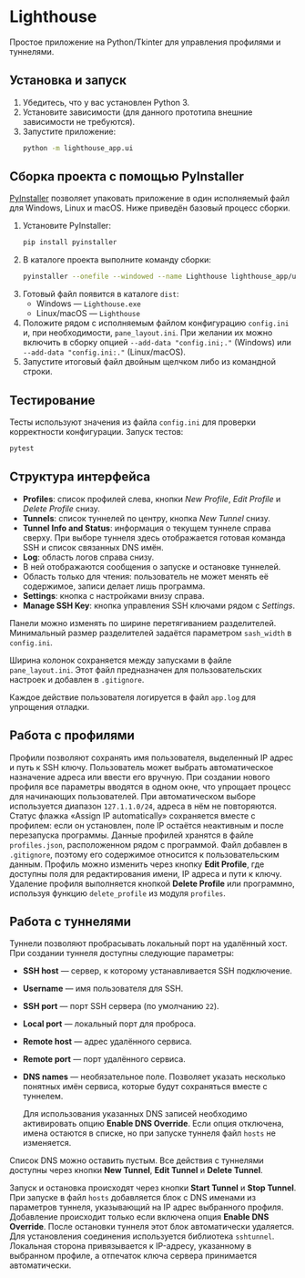 # Lighthouse

Простое приложение на Python/Tkinter для управления профилями и туннелями.

## Установка и запуск

1. Убедитесь, что у вас установлен Python 3.
2. Установите зависимости (для данного прототипа внешние зависимости не требуются).
3. Запустите приложение:
   ```bash
   python -m lighthouse_app.ui
   ```

## Сборка проекта с помощью PyInstaller

[PyInstaller](https://pyinstaller.org) позволяет упаковать приложение в один
исполняемый файл для Windows, Linux и macOS. Ниже приведён базовый процесс
сборки.

1. Установите PyInstaller:
   ```bash
   pip install pyinstaller
   ```
2. В каталоге проекта выполните команду сборки:
   ```bash
   pyinstaller --onefile --windowed --name Lighthouse lighthouse_app/ui.py
   ```
3. Готовый файл появится в каталоге `dist`:
   - Windows — `Lighthouse.exe`
   - Linux/macOS — `Lighthouse`
4. Положите рядом с исполняемым файлом конфигурацию `config.ini` и, при
   необходимости, `pane_layout.ini`. При желании их можно включить в сборку
   опцией `--add-data "config.ini;."` (Windows) или `--add-data "config.ini:."`
   (Linux/macOS).
5. Запустите итоговый файл двойным щелчком либо из командной строки.

## Тестирование

Тесты используют значения из файла `config.ini` для проверки корректности конфигурации.
Запуск тестов:

```bash
pytest
```

## Структура интерфейса

- **Profiles**: список профилей слева, кнопки *New Profile*, *Edit Profile* и *Delete Profile* снизу.
- **Tunnels**: список туннелей по центру, кнопка *New Tunnel* снизу.
- **Tunnel Info and Status**: информация о текущем туннеле справа сверху. При
  выборе туннеля здесь отображается готовая команда SSH и список связанных
  DNS имён.
- **Log**: область логов справа снизу.
- В ней отображаются сообщения о запуске и остановке туннелей.
- Область только для чтения: пользователь не может менять её содержимое, записи делает лишь программа.
- **Settings**: кнопка с настройками внизу справа.
- **Manage SSH Key**: кнопка управления SSH ключами рядом с *Settings*.

Панели можно изменять по ширине перетягиванием разделителей. Минимальный
размер разделителей задаётся параметром `sash_width` в `config.ini`.

Ширина колонок сохраняется между запусками в файле `pane_layout.ini`. Этот
файл предназначен для пользовательских настроек и добавлен в `.gitignore`.

Каждое действие пользователя логируется в файл `app.log` для упрощения отладки.

## Работа с профилями

Профили позволяют сохранять имя пользователя, выделенный IP адрес и путь к SSH
ключу. Пользователь может выбрать автоматическое назначение адреса или
ввести его вручную. При создании нового профиля все параметры вводятся в одном
окне, что упрощает процесс для начинающих пользователей. При автоматическом
выборе используется диапазон `127.1.1.0/24`, адреса в нём не повторяются. Статус
флажка «Assign IP automatically» сохраняется вместе с профилем: если он
установлен, поле IP остаётся неактивным и после перезапуска программы. Данные
профилей хранятся в файле `profiles.json`, расположенном рядом с программой.
Файл добавлен в `.gitignore`, поэтому его содержимое относится к
пользовательским данным. Профиль можно изменить через кнопку **Edit Profile**,
где доступны поля для редактирования имени, IP адреса и пути к ключу. Удаление
профиля выполняется кнопкой **Delete Profile** или программно, используя
функцию `delete_profile` из модуля `profiles`.

## Работа с туннелями

Туннели позволяют пробрасывать локальный порт на удалённый хост. При создании
туннеля доступны следующие параметры:

- **SSH host** — сервер, к которому устанавливается SSH подключение.
- **Username** — имя пользователя для SSH.
- **SSH port** — порт SSH сервера (по умолчанию `22`).
- **Local port** — локальный порт для проброса.
- **Remote host** — адрес удалённого сервиса.
- **Remote port** — порт удалённого сервиса.
- **DNS names** — необязательное поле. Позволяет указать несколько понятных
  имён сервиса, которые будут сохраняться вместе с туннелем.

  Для использования указанных DNS записей необходимо активировать опцию
  **Enable DNS Override**. Если опция отключена, имена остаются в списке,
  но при запуске туннеля файл `hosts` не изменяется.

Список DNS можно оставить пустым. Все действия с туннелями доступны через
кнопки **New Tunnel**, **Edit Tunnel** и **Delete Tunnel**.

Запуск и остановка происходят через кнопки **Start Tunnel** и **Stop Tunnel**.
При запуске в файл `hosts` добавляется блок с DNS именами из параметров
туннеля, указывающий на IP адрес выбранного профиля. Добавление происходит
только если включена опция **Enable DNS Override**. После остановки туннеля
этот блок автоматически удаляется.
Для установления соединения используется библиотека `sshtunnel`. Локальная
сторона привязывается к IP-адресу, указанному в выбранном профиле, а отпечаток
ключа сервера принимается автоматически.
